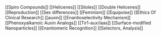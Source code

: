 [[Spiro Compounds]]
[[Helicenes]]
[[Siloles]]
[[Double Helicenes]]
[[Reproduction]]
[[Sex differences]]
[[Feminism]]
[[Equipoise]]
[[Ethics Of Clinical Research]]
[[auxin]]
[[Enantioselectivity Mechanism]]
[[Phenoxyalkanoic Auxin Analogs]]
[[Tir1-aux/iaas]]
[[Surface-modified Nanoparticles]]
[[Enantiomeric Recognition]]
[[Selectors, Analysis]]
